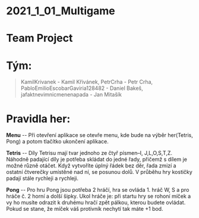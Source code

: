 # 2021_1_01_Multigame
# Team Project
# Tým:
> KamilKrivanek - Kamil Křivánek,
PetrCrha - Petr Crha,
PabloEmilioEscobarGaviria128482 - Daniel Bakeš,
jafaktnevimnicmenenapada - Jan Mitašík


# Pravidla her:

**Menu** -- Při otevření aplikace se otevře menu, kde bude na výběr her(Tetris, Pong) a potom tlačítko ukončení aplikace.

**Tetris** -- Díly Tetrisu mají tvar jednoho ze čtyř písmen–I, J,L,O,S,T,Z. Náhodně padající díly je potřeba skládat do jedné řady, přičemž s dílem je možné různě otáčet. Když vytvoříte úplný řádek bez děr, řada zmizí a ostatní čtverečky umístěné nad ní, se posunou dolů. V průběhu hry kostičky padají stále rychleji a rychleji.

**Pong** -- Pro hru Pong jsou potřeba 2 hráčí, hra se ovláda 1. hráč W, S a pro hráče č. 2 horní a dolší šipky. Ukol hráče je: při startu hry se rohoní míček a vy ho musíte odrazit k druhému hračí zpět pálkou, kterou budete ovládat. Pokud se stane, že míček váš protivník nechytí tak máte +1 bod.
